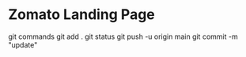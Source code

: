 # Zomato Landing Page
git commands
git add .
git status
git push -u origin main
git commit -m "update"
